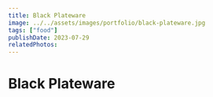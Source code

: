 ```yaml
---
title: Black Plateware
image: ../../assets/images/portfolio/black-plateware.jpg
tags: ["food"]
publishDate: 2023-07-29
relatedPhotos:
---
```

# Black Plateware

